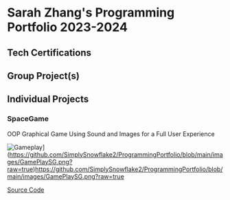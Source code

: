 # Sarah Zhang's Programming Portfolio 2023-2024

## Tech Certifications

## Group Project(s)

## Individual Projects

### SpaceGame
OOP Graphical Game Using Sound and Images for a Full User Experience 

![Gameplay]([)](https://github.com/SimplySnowflake2/ProgrammingPortfolio/blob/main/images/GamePlaySG.png?raw=true)https://github.com/SimplySnowflake2/ProgrammingPortfolio/blob/main/images/GamePlaySG.png?raw=true

[Source Code]()
